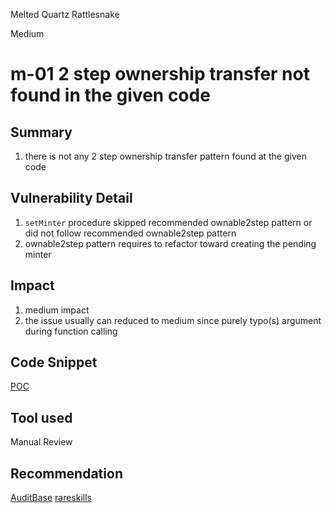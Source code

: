 Melted Quartz Rattlesnake

Medium

# m-01 2 step ownership transfer not found in the given code

## Summary

1. there is not any 2 step ownership transfer pattern found at the given code

## Vulnerability Detail

1. `setMinter` procedure skipped recommended ownable2step pattern or did not follow recommended ownable2step pattern
2. ownable2step pattern requires to refactor toward creating the pending minter

## Impact

1. medium impact
4. the issue usually can reduced to medium since purely typo(s) argument during function calling

## Code Snippet

[POC](https://github.com/sherlock-audit/2024-06-velocimeter/blob/main/v4-contracts/contracts/Flow.sol#L29)

## Tool used

Manual Review

## Recommendation

[AuditBase](https://detectors.auditbase.com/use-ownable2step-solidity)
[rareskills](https://www.rareskills.io/post/openzeppelin-ownable2step)